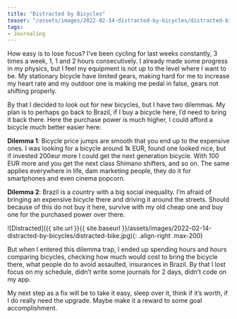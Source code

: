 ```yaml
---
title: "Distracted by Bicycles"
teaser: "/assets/images/2022-02-14-distracted-by-bicycles/distracted-bike.jpg"
tags:
- Journaling
---
```

How easy is to lose focus? I’ve been cycling for last weeks constantly, 3 times a week, 1, 1 and 2 hours consecutively. I already made some progress in my physics, but I feel my equipment is not up to the level where I want to be. My stationary bicycle have limited gears, making hard for me to increase my heart rate and my outdoor one is making me pedal in false, gears not shifting properly.

By that I decided to look out for new bicycles, but I have two dilemmas. My plan is to perhaps go back to Brazil, if I buy a bicycle here, I’d need to bring it back there. Here the purchase power is much higher, I could afford a bicycle much better easier here:

**Dilemma 1**: Bicycle price jumps are smooth that you end up to the expensive ones. I was looking for a bicycle around 1k EUR, found one looked nice, but if invested 200eur more I could get the next generation bicycle. With 100 EUR more and you get the next class Shimano shifters, and so on. The same applies everywhere in life, dam marketing people, they do it for smartphones and even cinema popcorn.

**Dilemma 2**: Brazil is a country with a big social inequality. I’m afraid of bringing an expensive bicycle there and driving it around the streets. Should because of this do not buy it here, survive with my old cheap one and buy one for the purchased power over there.

![Distracted]({{ site.url }}{{ site.baseurl }}/assets/images/2022-02-14-distracted-by-bicycles/distracted-bike.jpg){: .align-right .max-200}

But when I entered this dilemma trap, I ended up spending hours and hours comparing bicycles, checking how much would cost to bring the bicycle there, what people do to avoid assaulted, insurances in Brazil. By that I lost focus on my schedule, didn’t write some journals for 2 days, didn’t code on my app.

My next step as a fix will be to take it easy, sleep over it, think if it’s worth, if I do really need the upgrade. Maybe make it a reward to some goal accomplishment.

